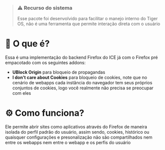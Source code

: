 > ### ⚠️ Recurso do sistema
> Esse pacote foi desenvolvido para facilitar o manejo interno do Tiger OS, não é uma ferramenta que permite interação direta com o usuário

# :thinking: O que é?
Essa é uma implementação do backend Firefox do ICE já com o Firefox pré empacotado com os seguintes addons:

- **UBlock Origin** para bloqueio de propagandas
- **I don't care about Cookies** para bloqueio de cookies, note que no cenário de webapps cada instância do navegador tem seus próprios conjuntos de cookies, logo você realmente não precisa se preocupar com eles

# :gear: Como funciona?

Ele permite abrir sites como aplicativos através do Firefox de maneira isolada do perfil padrão do usuário, assim sendo, cookies, histórico ou quaisquer configurações e presonalização não são compartilhados nem entre os webapps nem entre o webapp e os perfis do usuário


